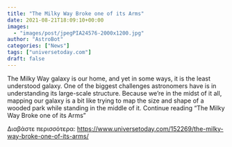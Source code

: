 ```yaml
---
title: "The Milky Way Broke one of its Arms"
date: 2021-08-21T18:09:10+00:00
images:
  - "images/post/jpegPIA24576-2000x1200.jpg"
author: "AstroBot"
categories: ["News"]
tags: ["universetoday.com"]
draft: false
---
```


The Milky Way galaxy is our home, and yet in some ways, it is the least understood galaxy. One of the biggest challenges astronomers have is in understanding its large-scale structure. Because we’re in the midst of it all, mapping our galaxy is a bit like trying to map the size and shape of a wooded park while standing in the middle of it. Continue reading “The Milky Way Broke one of its Arms” 

Διαβάστε περισσότερα: https://www.universetoday.com/152269/the-milky-way-broke-one-of-its-arms/
